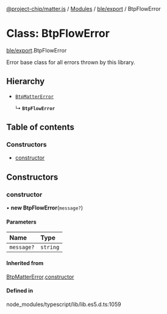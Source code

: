 [@project-chip/matter.js](../README.md) / [Modules](../modules.md) / [ble/export](../modules/ble_export.md) / BtpFlowError

# Class: BtpFlowError

[ble/export](../modules/ble_export.md).BtpFlowError

Error base class for all errors thrown by this library.

## Hierarchy

- [`BtpMatterError`](ble_export.BtpMatterError.md)

  ↳ **`BtpFlowError`**

## Table of contents

### Constructors

- [constructor](ble_export.BtpFlowError.md#constructor)

## Constructors

### constructor

• **new BtpFlowError**(`message?`)

#### Parameters

| Name | Type |
| :------ | :------ |
| `message?` | `string` |

#### Inherited from

[BtpMatterError](ble_export.BtpMatterError.md).[constructor](ble_export.BtpMatterError.md#constructor)

#### Defined in

node_modules/typescript/lib/lib.es5.d.ts:1059
